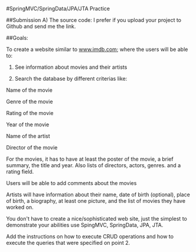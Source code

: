 
#SpringMVC/SpringData/JPA/JTA Practice

##Submission
A) The source code: I prefer if you upload your project to Github and send me the link.


##Goals: 

To create a website similar to www.imdb.com; where the users will be able to:

1) See information about movies and their artists

2) Search the database by different criterias like:

Name of the movie

Genre of the movie

Rating of the movie

Year of the movie

Name of the artist

Director of the movie

For the movies, it has to have at least the poster of the movie, a brief summary, the title and year. Also lists of directors, actors, genres. and a rating field. 

Users will be able to add comments about the movies

Artists will have information about their name, date of birth (optional), place of birth, a biography, at least one picture, and the
list of movies they have worked on.

You don't have to create a nice/sophisticated web site, just the simplest to demonstrate your abilities use SpingMVC, SpringData, JPA, JTA.  

Add the instructions on how to execute CRUD operations and how to execute the queries that were specified on point 2.

